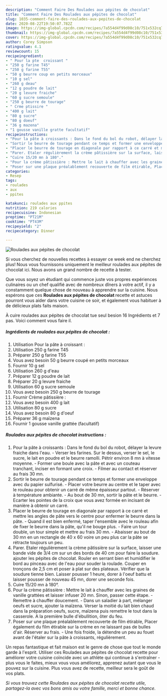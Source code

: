 ```yaml
---
description: "Comment Faire Des Roulades aux pépites de chocolat"
title: "Comment Faire Des Roulades aux pépites de chocolat"
slug: 1035-comment-faire-des-roulades-aux-pepites-de-chocolat
date: 2020-08-22T19:50:07.782Z
image: https://img-global.cpcdn.com/recipes/7a554d4f99d08c10/751x532cq70/roulades-aux-pepites-de-chocolat-photo-principale-de-la-recette.jpg
thumbnail: https://img-global.cpcdn.com/recipes/7a554d4f99d08c10/751x532cq70/roulades-aux-pepites-de-chocolat-photo-principale-de-la-recette.jpg
cover: https://img-global.cpcdn.com/recipes/7a554d4f99d08c10/751x532cq70/roulades-aux-pepites-de-chocolat-photo-principale-de-la-recette.jpg
author: Corey Simpson
ratingvalue: 4.1
reviewcount: 15
recipeingredient:
- " Pour la pte  croissant "
- "250 g farine T45"
- "250 g farine T55"
- "50 g beurre coup en petits morceaux"
- "10 g sel"
- "260 g deau"
- "12 g poudre de lait"
- "20 g levure fraiche"
- "60 g sucre semoule"
- "250 g beurre de tourage"
- " Crme ptissire "
- "400 g lait"
- "80 g sucre"
- "80 g doeuf"
- "36 g mazena"
- "1 gousse vanille gratte facultatif"
recipeinstructions:
- "Pour la pâte à croissants : Dans le fond du bol du robot, délayer la levure fraiche dans l&#39;eau. Verser les farines. Sur le dessus, verser le sel, le sucre, le lait en poudre et le beurre ramolli. Pétrir environ 8 mn à vitesse moyenne. Former une boule avec la pâte et avec un couteau tranchant, inciser en formant une croix. Filmer au contact et réserver au frais 30 mn."
- "Sortir le beurre de tourage pendant ce temps et former une enveloppe avec du papier sulfurisé. Placer votre beurre au centre et le taper avec le rouleau pour obtenir un carré de même épaisseur partout. Réserver à température ambiante. Au bout de 30 mn, sortir la pâte et le beurre. Ecarter les pointes de la croix que vous avez formée en incisant de manière à obtenir un carré."
- "Placer le beurre de tourage en diagonale par rapport à ce carré et mettre les angles de pâte vers le centre pour enfermer le beurre dans la pâte. Quand il est bien enfermé, taper l&#39;ensemble avec le rouleau afin de fixer le beurre dans la pâte, qu&#39;il ne bouge plus. Faire un tour double, un tour simple et mettre au frais 30 mn. Abaisser au bout de 30 mn en un rectangle de 40 x 60 voire un peu plus car la pâte se rétracte toujours un peu."
- "Parer. Etaler régulièrement la crème pâtissière sur la surface, laisser une bande vide de 3/4 cm sur un des bords de 40 cm pour faire la soudure. ajouter les pépites de chocolat. Rouler en serrant bien et humidifier le bord au pinceau avec de l&#39;eau pour souder la roulade. Couper en tronçons de 2,5 cm et poser à plat sur des plateaux. Vérifier que la soudure tienne bien. Laisser pousser 1 heure, dorer à l&#39;oeuf battu et laisser pousser de nouveau 45 mn, dorer une seconde fois."
- "Cuire 15/20 mn à 180°."
- "Pour la crème pâtissière : Mettre le lait à chauffer avec les graines de vanille grattées et laisser infuser 20 mn. Sinon, passer cette étape. Remettre à chauffer doucement. Dans un saladier à part, mélanger oeufs et sucre, ajouter la maïzena. Verser la moitié du lait bien chaud dans la préparation oeufs, sucre, maïzena puis remettre le tout dans la casserole. A la première bulle d&#39;ébullition, ôter du feu."
- "Poser sur une plaque préalablement recouverte de film étirable, Placer également du film étirable sur la crème en ne laissant pas de bulles d&#39;air. Réserver au frais. Une fois froide, la détendre un peu au fouet avant de l&#39;étaler sur la pâte à croissants, régulièrement."
categories:
- Resep
tags:
- roulades
- aux
- ppites

katakunci: roulades aux ppites 
nutrition: 219 calories
recipecuisine: Indonesian
preptime: "PT21M"
cooktime: "PT43M"
recipeyield: "2"
recipecategory: Dinner

---
```



![Roulades aux pépites de chocolat](https://img-global.cpcdn.com/recipes/7a554d4f99d08c10/751x532cq70/roulades-aux-pepites-de-chocolat-photo-principale-de-la-recette.jpg)

Si vous cherchez de nouvelles recettes à essayer ce week end ne cherchez plus! Nous vous fournissons uniquement le meilleur roulades aux pépites de chocolat ici. Nous avons un grand nombre de recette à tester.

Que vous soyez un étudiant qui commence juste vos propres expériences culinaires ou un chef qualifié avec de nombreux dîners à votre actif, il y a constamment quelque chose de nouveau à apprendre sur la cuisine. Nous espérons que ces <strong> Roulades aux pépites de chocolat </strong> recette et astuces pourront vous aider dans votre cuisine ce soir, et également vous habituer à de délicieux plats faits maison.

<!--inarticleads1-->

À cuire roulades aux pépites de chocolat tue seul besion 16 Ingrédients et 7 pas. Voici comment vous faire il.

##### Ingrédients de roulades aux pépites de chocolat :

1. Utilisation  Pour la pâte à croissant :
1. Utilisation 250 g farine T45
1. Préparer 250 g farine T55
1. Vous avez besoin 50 g beurre coupé en petits morceaux
1. Fournir 10 g sel
1. Utilisation 260 g d&#39;eau
1. Préparer 12 g poudre de lait
1. Préparer 20 g levure fraiche
1. Utilisation 60 g sucre semoule
1. Vous avez besoin 250 g beurre de tourage
1. Fournir  Crème pâtissière :
1. Vous avez besoin 400 g lait
1. Utilisation 80 g sucre
1. Vous avez besoin 80 g d&#39;oeuf
1. Préparer 36 g maïzena
1. Fournir 1 gousse vanille grattée (facultatif)




<!--inarticleads2-->

##### Roulades aux pépites de chocolat instructions :

1. Pour la pâte à croissants : Dans le fond du bol du robot, délayer la levure fraiche dans l&#39;eau. - Verser les farines. Sur le dessus, verser le sel, le sucre, le lait en poudre et le beurre ramolli. Pétrir environ 8 mn à vitesse moyenne. - Former une boule avec la pâte et avec un couteau tranchant, inciser en formant une croix. - Filmer au contact et réserver au frais 30 mn.
1. Sortir le beurre de tourage pendant ce temps et former une enveloppe avec du papier sulfurisé. - Placer votre beurre au centre et le taper avec le rouleau pour obtenir un carré de même épaisseur partout. - Réserver à température ambiante. - Au bout de 30 mn, sortir la pâte et le beurre. - Ecarter les pointes de la croix que vous avez formée en incisant de manière à obtenir un carré.
1. Placer le beurre de tourage en diagonale par rapport à ce carré et mettre les angles de pâte vers le centre pour enfermer le beurre dans la pâte. - Quand il est bien enfermé, taper l&#39;ensemble avec le rouleau afin de fixer le beurre dans la pâte, qu&#39;il ne bouge plus. - Faire un tour double, un tour simple et mettre au frais 30 mn. - Abaisser au bout de 30 mn en un rectangle de 40 x 60 voire un peu plus car la pâte se rétracte toujours un peu.
1. Parer. Etaler régulièrement la crème pâtissière sur la surface, laisser une bande vide de 3/4 cm sur un des bords de 40 cm pour faire la soudure. ajouter les pépites de chocolat. Rouler en serrant bien et humidifier le bord au pinceau avec de l&#39;eau pour souder la roulade. Couper en tronçons de 2,5 cm et poser à plat sur des plateaux. Vérifier que la soudure tienne bien. Laisser pousser 1 heure, dorer à l&#39;oeuf battu et laisser pousser de nouveau 45 mn, dorer une seconde fois.
1. Cuire 15/20 mn à 180°.
1. Pour la crème pâtissière : Mettre le lait à chauffer avec les graines de vanille grattées et laisser infuser 20 mn. Sinon, passer cette étape. - Remettre à chauffer doucement. - Dans un saladier à part, mélanger oeufs et sucre, ajouter la maïzena. Verser la moitié du lait bien chaud dans la préparation oeufs, sucre, maïzena puis remettre le tout dans la casserole. A la première bulle d&#39;ébullition, ôter du feu.
1. Poser sur une plaque préalablement recouverte de film étirable, Placer également du film étirable sur la crème en ne laissant pas de bulles d&#39;air. Réserver au frais. - Une fois froide, la détendre un peu au fouet avant de l&#39;étaler sur la pâte à croissants, régulièrement.




<!--inarticleads1-->

<p>
Un repas fantastique et fait maison est le genre de chose que tout le monde garde à l'esprit. Utiliser ces Roulades aux pépites de chocolat recette pour améliorer votre cuisine coïncide avec un athlète qui continue à s'entraîner - plus vous le faites, mieux vous vous améliorez, apprenez autant que vous le pouvez sur la cuisine. Plus vous avez de recette, meilleur sera le goût de vos plats.
</p>

<p>
<i>Si vous trouvez cette Roulades aux pépites de chocolat recette utile, partagez-la avec vos bons amis ou votre famille, merci et bonne chance.</i>
</p>
